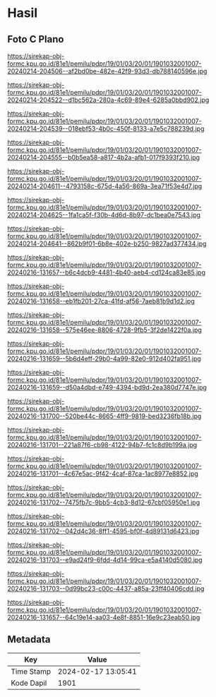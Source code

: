 # Hasil

## Foto C Plano

https://sirekap-obj-formc.kpu.go.id/81e1/pemilu/pdpr/19/01/03/20/01/1901032001007-20240214-204506--af2bd0be-482e-42f9-93d3-db788140596e.jpg

https://sirekap-obj-formc.kpu.go.id/81e1/pemilu/pdpr/19/01/03/20/01/1901032001007-20240214-204522--d1bc562a-280a-4c69-89e4-6285a0bbd902.jpg

https://sirekap-obj-formc.kpu.go.id/81e1/pemilu/pdpr/19/01/03/20/01/1901032001007-20240214-204539--018ebf53-4b0c-450f-8133-a7e5c788239d.jpg

https://sirekap-obj-formc.kpu.go.id/81e1/pemilu/pdpr/19/01/03/20/01/1901032001007-20240214-204555--b0b5ea58-a817-4b2a-afb1-017f9393f210.jpg

https://sirekap-obj-formc.kpu.go.id/81e1/pemilu/pdpr/19/01/03/20/01/1901032001007-20240214-204611--4793158c-675d-4a56-869a-3ea71f53e4d7.jpg

https://sirekap-obj-formc.kpu.go.id/81e1/pemilu/pdpr/19/01/03/20/01/1901032001007-20240214-204625--1fa1ca5f-f30b-4d6d-8b97-dc1bea0e7543.jpg

https://sirekap-obj-formc.kpu.go.id/81e1/pemilu/pdpr/19/01/03/20/01/1901032001007-20240214-204641--862b9f01-6b8e-402e-b250-9827ad377434.jpg

https://sirekap-obj-formc.kpu.go.id/81e1/pemilu/pdpr/19/01/03/20/01/1901032001007-20240216-131657--b6c4dcb9-4481-4b40-aeb4-cd124ca83e85.jpg

https://sirekap-obj-formc.kpu.go.id/81e1/pemilu/pdpr/19/01/03/20/01/1901032001007-20240216-131658--eb1fb201-27ca-41fd-af56-7aeb81b9d1d2.jpg

https://sirekap-obj-formc.kpu.go.id/81e1/pemilu/pdpr/19/01/03/20/01/1901032001007-20240216-131658--575e46ee-8806-4728-9fb5-3f2de1422f0a.jpg

https://sirekap-obj-formc.kpu.go.id/81e1/pemilu/pdpr/19/01/03/20/01/1901032001007-20240216-131659--5b6d4eff-29b0-4a99-82e0-912d402fa951.jpg

https://sirekap-obj-formc.kpu.go.id/81e1/pemilu/pdpr/19/01/03/20/01/1901032001007-20240216-131659--d50a4dbd-e749-4394-bd9d-2ea380d7747e.jpg

https://sirekap-obj-formc.kpu.go.id/81e1/pemilu/pdpr/19/01/03/20/01/1901032001007-20240216-131700--520be44c-8665-4ff9-9819-bed3236fb18b.jpg

https://sirekap-obj-formc.kpu.go.id/81e1/pemilu/pdpr/19/01/03/20/01/1901032001007-20240216-131701--221a87f6-cb98-4122-94b7-fc1c8d9b199a.jpg

https://sirekap-obj-formc.kpu.go.id/81e1/pemilu/pdpr/19/01/03/20/01/1901032001007-20240216-131701--4c67e5ac-9f42-4caf-87ca-1ac8977e8852.jpg

https://sirekap-obj-formc.kpu.go.id/81e1/pemilu/pdpr/19/01/03/20/01/1901032001007-20240216-131702--7475fb7c-9bb5-4cb3-8d12-67cbf05950e1.jpg

https://sirekap-obj-formc.kpu.go.id/81e1/pemilu/pdpr/19/01/03/20/01/1901032001007-20240216-131702--042d4c36-8ff1-4595-bf0f-4d89131d6423.jpg

https://sirekap-obj-formc.kpu.go.id/81e1/pemilu/pdpr/19/01/03/20/01/1901032001007-20240216-131703--e9ad24f9-6fdd-4d14-99ca-e5a4140d5080.jpg

https://sirekap-obj-formc.kpu.go.id/81e1/pemilu/pdpr/19/01/03/20/01/1901032001007-20240216-131703--0d99bc23-c00c-4437-a85a-23ff40406cdd.jpg

https://sirekap-obj-formc.kpu.go.id/81e1/pemilu/pdpr/19/01/03/20/01/1901032001007-20240216-131657--64c19e14-aa03-4e8f-8851-16e9c23eab50.jpg


## Metadata

| Key        | Value               |
| ---------- | ------------------- |
| Time Stamp | 2024-02-17 13:05:41 |
| Kode Dapil | 1901                |



